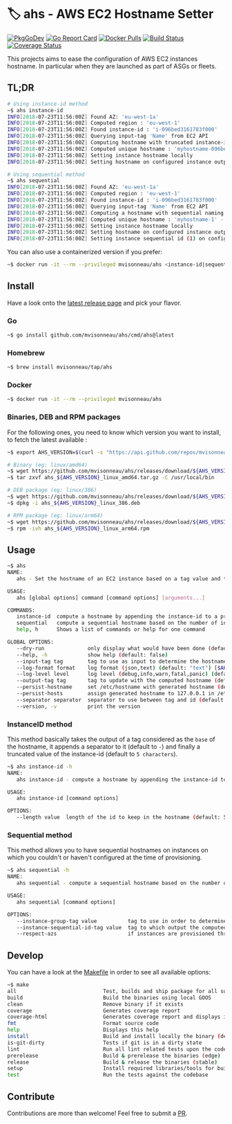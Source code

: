 # 🏷 ahs - AWS EC2 Hostname Setter

[![PkgGoDev](https://pkg.go.dev/badge/github.com/mvisonneau/ahs)](https://pkg.go.dev/mod/github.com/mvisonneau/ahs)
[![Go Report Card](https://goreportcard.com/badge/github.com/mvisonneau/ahs)](https://goreportcard.com/report/github.com/mvisonneau/ahs)
[![Docker Pulls](https://img.shields.io/docker/pulls/mvisonneau/ahs.svg)](https://hub.docker.com/r/mvisonneau/ahs/)
[![Build Status](https://cloud.drone.io/api/badges/mvisonneau/ahs/status.svg)](https://cloud.drone.io/mvisonneau/ahs)
[![Coverage Status](https://coveralls.io/repos/github/mvisonneau/ahs/badge.svg?branch=master)](https://coveralls.io/github/mvisonneau/ahs?branch=master)

This projects aims to ease the configuration of AWS EC2 instances hostname.
In particular when they are launched as part of ASGs or fleets.

## TL;DR

```bash
# Using instance-id method
~$ ahs instance-id
INFO[2018-07-23T11:56:00Z] Found AZ: 'eu-west-1a'
INFO[2018-07-23T11:56:00Z] Computed region : 'eu-west-1'
INFO[2018-07-23T11:56:00Z] Found instance-id : 'i-096bed3161783f000'
INFO[2018-07-23T11:56:00Z] Querying input-tag 'Name' from EC2 API
INFO[2018-07-23T11:56:00Z] Computing hostname with truncated instance-id
INFO[2018-07-23T11:56:00Z] Computed unique hostname : 'myhostname-096be'
INFO[2018-07-23T11:56:00Z] Setting instance hostname locally
INFO[2018-07-23T11:56:00Z] Setting hostname on configured instance output tag 'Name'

# Using sequential method
~$ ahs sequential
INFO[2018-07-23T11:56:00Z] Found AZ: 'eu-west-1a'
INFO[2018-07-23T11:56:00Z] Computed region : 'eu-west-1'
INFO[2018-07-23T11:56:00Z] Found instance-id : 'i-096bed3161783f000'
INFO[2018-07-23T11:56:00Z] Querying input-tag 'Name' from EC2 API
INFO[2018-07-23T11:56:00Z] Computing a hostname with sequential naming
INFO[2018-07-23T11:56:00Z] Computed unique hostname : 'myhostname-1' - Sequential ID : '1'
INFO[2018-07-23T11:56:00Z] Setting instance hostname locally
INFO[2018-07-23T11:56:00Z] Setting hostname on configured instance output tag 'Name'
INFO[2018-07-23T11:56:00Z] Setting instance sequential id (1) on configured tag 'ahs:instance-id'
```

You can also use a containerized version if you prefer:

```bash
~$ docker run -it --rm --privileged mvisonneau/ahs <instance-id|sequential>
```

## Install

Have a look onto the [latest release page](https://github.com/mvisonneau/ahs/releases/latest) and pick your flavor.

### Go

```bash
~$ go install github.com/mvisonneau/ahs/cmd/ahs@latest
```

### Homebrew

```bash
~$ brew install mvisonneau/tap/ahs
```

### Docker

```bash
~$ docker run -it --rm --privileged mvisonneau/ahs
```

### Binaries, DEB and RPM packages

For the following ones, you need to know which version you want to install, to fetch the latest available :

```bash
~$ export AHS_VERSION=$(curl -s "https://api.github.com/repos/mvisonneau/ahs/releases/latest" | grep '"tag_name":' | sed -E 's/.*"([^"]+)".*/\1/')
```

```bash
# Binary (eg: linux/amd64)
~$ wget https://github.com/mvisonneau/ahs/releases/download/${AHS_VERSION}/ahs_${AHS_VERSION}_linux_amd64.tar.gz
~$ tar zxvf ahs_${AHS_VERSION}_linux_amd64.tar.gz -C /usr/local/bin

# DEB package (eg: linux/386)
~$ wget https://github.com/mvisonneau/ahs/releases/download/${AHS_VERSION}/ahs_${AHS_VERSION}_linux_386.deb
~$ dpkg -i ahs_${AHS_VERSION}_linux_386.deb

# RPM package (eg: linux/arm64)
~$ wget https://github.com/mvisonneau/ahs/releases/download/${AHS_VERSION}/ahs_${AHS_VERSION}_linux_arm64.rpm
~$ rpm -ivh ahs_${AHS_VERSION}_linux_arm64.rpm
```

## Usage

```bash
~$ ahs
NAME:
   ahs - Set the hostname of an EC2 instance based on a tag value and the instance-id

USAGE:
   ahs [global options] command [command options] [arguments...]

COMMANDS:
   instance-id  compute a hostname by appending the instance-id to a prefixed/base string
   sequential   compute a sequential hostname based on the number of instances belonging to the same group
   help, h      Shows a list of commands or help for one command

GLOBAL OPTIONS:
   --dry-run              only display what would have been done (default: false) [$AHS_DRY_RUN]
   --help, -h             show help (default: false)
   --input-tag tag        tag to use as input to determine the hostname (default: "Name") [$AHS_INPUT_TAG]
   --log-format format    log format (json,text) (default: "text") [$AHS_LOG_FORMAT]
   --log-level level      log level (debug,info,warn,fatal,panic) (default: "info") [$AHS_LOG_LEVEL]
   --output-tag tag       tag to update with the computed hostname (default: "Name") [$AHS_OUTPUT_TAG]
   --persist-hostname     set /etc/hostname with generated hostname (default: false) [$AHS_PERSIST_HOSTNAME]
   --persist-hosts        assign generated hostname to 127.0.0.1 in /etc/hosts (default: false) [$AHS_PERSIST_HOSTS]
   --separator separator  separator to use between tag and id (default: "-") [$AHS_SEPARATOR]
   --version, -v          print the version
```

### InstanceID method

This method basically takes the output of a tag considered as the `base` of the hostname, it appends a separator to it (default to `-`) and finally a truncated value of the instance-id (default to `5 characters`).

```bash
~$ ahs instance-id -h
NAME:
   ahs instance-id - compute a hostname by appending the instance-id to a prefixed/base string

USAGE:
   ahs instance-id [command options]  

OPTIONS:
   --length value  length of the id to keep in the hostname (default: 5) [$AHS_INSTANCE_ID_LENGTH]
```

### Sequential method

This method allows you to have sequential hostnames on instances on which you couldn't or haven't configured at the time of provisioning.

```bash
~$ ahs sequential -h
NAME:
   ahs sequential - compute a sequential hostname based on the number of instances belonging to the same group

USAGE:
   ahs sequential [command options]  

OPTIONS:
   --instance-group-tag value          tag to use in order to determine which group the instance belongs to (default: "ahs:instance-group") [$AHS_INSTANCE_GROUP_TAG]
   --instance-sequential-id-tag value  tag to which output the computed instance-sequential-id (default: "ahs:instance-id") [$AHS_INSTANCE_SEQUENTIAL_ID_TAG]
   --respect-azs                       if instances are provisioned through an ASG, setting this flag it will get the sequential-ids associated to respective azs (default: false) [$AHS_RESPECT_AZS]
```

## Develop

You can have a look at the [Makefile](/Makefile) in order to see all available options:

```bash
~$ make
all                            Test, builds and ship package for all supported platforms
build                          Build the binaries using local GOOS
clean                          Remove binary if it exists
coverage                       Generates coverage report
coverage-html                  Generates coverage report and displays it in the browser
fmt                            Format source code
help                           Displays this help
install                        Build and install locally the binary (dev purpose)
is-git-dirty                   Tests if git is in a dirty state
lint                           Run all lint related tests upon the codebase
prerelease                     Build & prerelease the binaries (edge)
release                        Build & release the binaries (stable)
setup                          Install required libraries/tools for build tasks
test                           Run the tests against the codebase
```

## Contribute

Contributions are more than welcome! Feel free to submit a [PR](https://github.com/mvisonneau/ahs/pulls).
